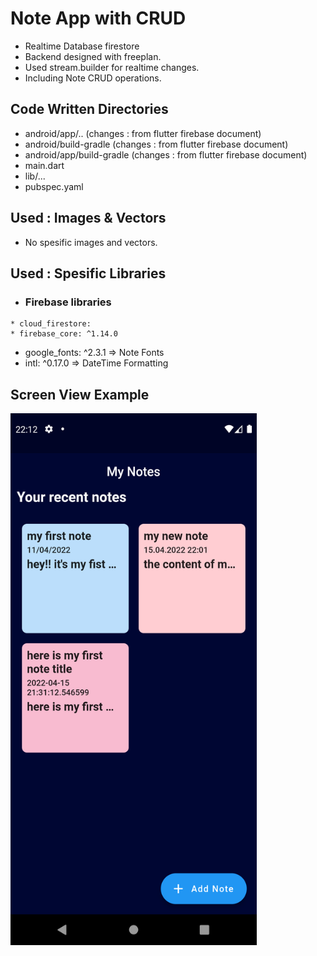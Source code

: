 # Note App with CRUD
* Realtime Database firestore
* Backend designed with freeplan.
* Used stream.builder for realtime changes.
* Including Note CRUD operations.

## Code Written Directories 
* android/app/.. (changes : from flutter firebase document)
* android/build-gradle (changes : from flutter firebase document)
* android/app/build-gradle (changes : from flutter firebase document)
* main.dart
* lib/...
* pubspec.yaml

## Used : Images & Vectors
* No spesific images and vectors.

## Used : Spesific Libraries
  *  ### Firebase libraries 
    * cloud_firestore:  
    * firebase_core: ^1.14.0
  * google_fonts: ^2.3.1 => Note Fonts
  * intl: ^0.17.0 => DateTime Formatting

## Screen View Example
<img src="https://github.com/mkiziltay/Flutter-Firestore-Note-App/blob/main/note_app_screenshot.png" alt = "Sample Screenview" width=394 height=851>

